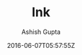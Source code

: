 ---
title: "Ink"
github: https://github.com/thinker3197/ink
demo: http://thinker3197.github.io/ink
author: Ashish Gupta

ssg:
  - Jekyll
cms:
  - No Cms
date: 2016-06-07T05:57:55Z
github_branch: master
---